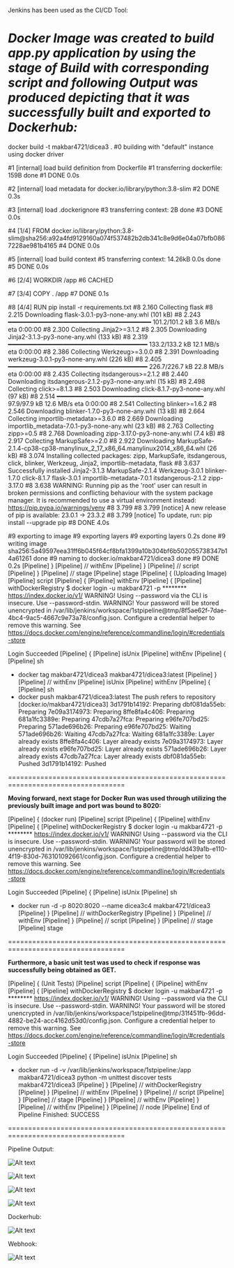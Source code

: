 Jenkins has been used as the CI/CD Tool:


*Docker Image was created to build app.py application by using the stage of Build with corresponding script and following Output was produced depicting that it was successfully built and exported to Dockerhub:*
==================================================================================
docker build -t makbar4721/dicea3 .
#0 building with "default" instance using docker driver

#1 [internal] load build definition from Dockerfile
#1 transferring dockerfile: 159B done
#1 DONE 0.0s

#2 [internal] load metadata for docker.io/library/python:3.8-slim
#2 DONE 0.3s

#3 [internal] load .dockerignore
#3 transferring context: 2B done
#3 DONE 0.0s

#4 [1/4] FROM docker.io/library/python:3.8-slim@sha256:a92a4fd9129160a074f537482b2db341c8e9d6e04a07bfb0867228ae981b4165
#4 DONE 0.0s

#5 [internal] load build context
#5 transferring context: 14.26kB 0.0s done
#5 DONE 0.0s

#6 [2/4] WORKDIR /app
#6 CACHED

#7 [3/4] COPY . /app
#7 DONE 0.1s

#8 [4/4] RUN pip install -r requirements.txt
#8 2.160 Collecting flask
#8 2.215   Downloading flask-3.0.1-py3-none-any.whl (101 kB)
#8 2.243      ━━━━━━━━━━━━━━━━━━━━━━━━━━━━━━━━━━━━━━━ 101.2/101.2 kB 3.6 MB/s eta 0:00:00
#8 2.300 Collecting Jinja2>=3.1.2
#8 2.305   Downloading Jinja2-3.1.3-py3-none-any.whl (133 kB)
#8 2.319      ━━━━━━━━━━━━━━━━━━━━━━━━━━━━━━━━━━━━━━ 133.2/133.2 kB 12.1 MB/s eta 0:00:00
#8 2.386 Collecting Werkzeug>=3.0.0
#8 2.391   Downloading werkzeug-3.0.1-py3-none-any.whl (226 kB)
#8 2.405      ━━━━━━━━━━━━━━━━━━━━━━━━━━━━━━━━━━━━━━ 226.7/226.7 kB 22.8 MB/s eta 0:00:00
#8 2.435 Collecting itsdangerous>=2.1.2
#8 2.440   Downloading itsdangerous-2.1.2-py3-none-any.whl (15 kB)
#8 2.498 Collecting click>=8.1.3
#8 2.503   Downloading click-8.1.7-py3-none-any.whl (97 kB)
#8 2.514      ━━━━━━━━━━━━━━━━━━━━━━━━━━━━━━━━━━━━━━━━ 97.9/97.9 kB 12.6 MB/s eta 0:00:00
#8 2.541 Collecting blinker>=1.6.2
#8 2.546   Downloading blinker-1.7.0-py3-none-any.whl (13 kB)
#8 2.664 Collecting importlib-metadata>=3.6.0
#8 2.669   Downloading importlib_metadata-7.0.1-py3-none-any.whl (23 kB)
#8 2.763 Collecting zipp>=0.5
#8 2.768   Downloading zipp-3.17.0-py3-none-any.whl (7.4 kB)
#8 2.917 Collecting MarkupSafe>=2.0
#8 2.922   Downloading MarkupSafe-2.1.4-cp38-cp38-manylinux_2_17_x86_64.manylinux2014_x86_64.whl (26 kB)
#8 3.074 Installing collected packages: zipp, MarkupSafe, itsdangerous, click, blinker, Werkzeug, Jinja2, importlib-metadata, flask
#8 3.637 Successfully installed Jinja2-3.1.3 MarkupSafe-2.1.4 Werkzeug-3.0.1 blinker-1.7.0 click-8.1.7 flask-3.0.1 importlib-metadata-7.0.1 itsdangerous-2.1.2 zipp-3.17.0
#8 3.638 WARNING: Running pip as the 'root' user can result in broken permissions and conflicting behaviour with the system package manager. It is recommended to use a virtual environment instead: https://pip.pypa.io/warnings/venv
#8 3.799 
#8 3.799 [notice] A new release of pip is available: 23.0.1 -> 23.3.2
#8 3.799 [notice] To update, run: pip install --upgrade pip
#8 DONE 4.0s

#9 exporting to image
#9 exporting layers
#9 exporting layers 0.2s done
#9 writing image sha256:5a49597eea31ff6b045f64cf8bfa1399a10b304bf6b502055738347b14a61261 done
#9 naming to docker.io/makbar4721/dicea3 done
#9 DONE 0.2s
[Pipeline] }
[Pipeline] // withEnv
[Pipeline] }
[Pipeline] // script
[Pipeline] }
[Pipeline] // stage
[Pipeline] stage
[Pipeline] { (Uploading Image)
[Pipeline] script
[Pipeline] {
[Pipeline] withEnv
[Pipeline] {
[Pipeline] withDockerRegistry
$ docker login -u makbar4721 -p ******** https://index.docker.io/v1/
WARNING! Using --password via the CLI is insecure. Use --password-stdin.
WARNING! Your password will be stored unencrypted in /var/lib/jenkins/workspace/1stpipeline@tmp/8f5ae62f-7dae-4bc4-9ac5-4667c9e73a78/config.json.
Configure a credential helper to remove this warning. See
https://docs.docker.com/engine/reference/commandline/login/#credentials-store

Login Succeeded
[Pipeline] {
[Pipeline] isUnix
[Pipeline] withEnv
[Pipeline] {
[Pipeline] sh
+ docker tag makbar4721/dicea3 makbar4721/dicea3:latest
[Pipeline] }
[Pipeline] // withEnv
[Pipeline] isUnix
[Pipeline] withEnv
[Pipeline] {
[Pipeline] sh
+ docker push makbar4721/dicea3:latest
The push refers to repository [docker.io/makbar4721/dicea3]
3d1791b14192: Preparing
dbf081da55eb: Preparing
7e09a3174973: Preparing
8ffe8fa4c406: Preparing
681a1fc3389e: Preparing
47cdb7a27fca: Preparing
e96fe707bd25: Preparing
571ade696b26: Preparing
e96fe707bd25: Waiting
571ade696b26: Waiting
47cdb7a27fca: Waiting
681a1fc3389e: Layer already exists
8ffe8fa4c406: Layer already exists
7e09a3174973: Layer already exists
e96fe707bd25: Layer already exists
571ade696b26: Layer already exists
47cdb7a27fca: Layer already exists
dbf081da55eb: Pushed
3d1791b14192: Pushed

===================================================================================

**Moving forward, next stage for Docker Run was used through utilizing the previously built image and port was bound to 8020:**

[Pipeline] { (docker run)
[Pipeline] script
[Pipeline] {
[Pipeline] withEnv
[Pipeline] {
[Pipeline] withDockerRegistry
$ docker login -u makbar4721 -p ******** https://index.docker.io/v1/
WARNING! Using --password via the CLI is insecure. Use --password-stdin.
WARNING! Your password will be stored unencrypted in /var/lib/jenkins/workspace/1stpipeline@tmp/dd439a1b-e110-4f19-830d-763101092661/config.json.
Configure a credential helper to remove this warning. See
https://docs.docker.com/engine/reference/commandline/login/#credentials-store

Login Succeeded
[Pipeline] {
[Pipeline] isUnix
[Pipeline] sh
+ docker run -d -p 8020:8020 --name dicea3c4 makbar4721/dicea3
[Pipeline] }
[Pipeline] // withDockerRegistry
[Pipeline] }
[Pipeline] // withEnv
[Pipeline] }
[Pipeline] // script
[Pipeline] }
[Pipeline] // stage
[Pipeline] stage

===================================================================================

**Furthermore, a basic unit test was used to check if response was successfully being obtained as GET.**


[Pipeline] { (Unit Tests)
[Pipeline] script
[Pipeline] {
[Pipeline] withEnv
[Pipeline] {
[Pipeline] withDockerRegistry
$ docker login -u makbar4721 -p ******** https://index.docker.io/v1/
WARNING! Using --password via the CLI is insecure. Use --password-stdin.
WARNING! Your password will be stored unencrypted in /var/lib/jenkins/workspace/1stpipeline@tmp/31f451fb-96dd-4882-be24-acc4162d53d0/config.json.
Configure a credential helper to remove this warning. See
https://docs.docker.com/engine/reference/commandline/login/#credentials-store

Login Succeeded
[Pipeline] {
[Pipeline] isUnix
[Pipeline] sh
+ docker run -d -v /var/lib/jenkins/workspace/1stpipeline:/app makbar4721/dicea3 python -m unittest discover tests makbar4721/dicea3
[Pipeline] }
[Pipeline] // withDockerRegistry
[Pipeline] }
[Pipeline] // withEnv
[Pipeline] }
[Pipeline] // script
[Pipeline] }
[Pipeline] // stage
[Pipeline] }
[Pipeline] // withEnv
[Pipeline] }
[Pipeline] // withEnv
[Pipeline] }
[Pipeline] // node
[Pipeline] End of Pipeline
Finished: SUCCESS

===================================================================================

Pipeline Output:

![Alt text](image-2.png)

![Alt text](image-3.png)

![Alt text](image-4.png)

![Alt text](image-5.png)



Dockerhub:

![Alt text](image-7.png)

Webhook:

![Alt text](image-8.png)

